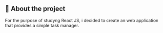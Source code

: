 ## 🎈 About the project
For the purpose of studyng React JS, i decided to create an web application that provides a simple task manager. 

<!-- ## ✅ Tech stack
https://github.com/Envoy-VC/awesome-badges

## 👁 Preview
// Preview

## ⚒️ How to install -->